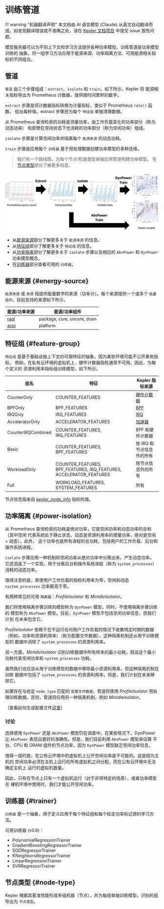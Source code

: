 # 训练管道

!!! warning "机器翻译声明"
    本文档由 AI 语言模型 (Claude) 从英文自动翻译而成。如发现翻译错误或不准确之处，请在 [Kepler 文档项目](https://github.com/sustainable-computing-io/kepler-doc/issues) 中提交 issue 报告问题。

模型服务器可以为不同上下文和学习方法提供各种功率模型。训练管道是功率模型训练的
抽象，将一组学习方法应用于能源来源、功率隔离方法、可用能源相关指标的不同组合。

## 管道

`管道` 由三个步骤组成：`extract`、`isolate` 和 `train`，如下所示。Kepler 将
能源相关指标导出为 Prometheus 计数器，提供随时间累积的数字。

`extract` 步骤是将计数器指标转换为计量指标，类似于 Prometheus `rate()` 函数，
给出每秒值。extract 步骤还为每个 `特征组` 单独清理数据。

从 Prometheus 查询检索的功耗是测量功率，由工作负载变化的功率部分（称为动态功率）
和即使在空闲状态下也消耗的功率部分（称为空闲功率）组成。

`isolate` 步骤是计算空闲功率并隔离每个 `能源来源` 的动态功耗。

`train` 步骤是应用每个 `训练器` 基于预处理数据创建功率模型的多种选择。

> 我们有一个路线图，为每个节点/机器类型单独应用管道构建功率模型。
> 在[节点类型](#node-type)部分了解更多信息。

![管道图](../fig/pipeline_plot.png)

- 从[能源来源](#energy-source)部分了解更多关于 `能源来源` 的信息。
- 从[特征组](#feature-group)部分了解更多关于 `特征组` 的信息。
- 从[功率隔离](#power-isolation)部分了解更多关于 `isolate` 步骤以及相应的
  `AbsPower` 和 `DynPower` 功率模型概念。
- 在[训练器](#trainer)部分查看可用的 `训练器`。

## 能源来源 {#energy-source}

`能源来源` 或 `来源` 指提供能量数字的来源（功率计）。每个来源提供一个或多个
`能量组件`。目前支持的来源如下所示。

能源/功率来源|能源/功率组件
---|---
[rapl](../design/kepler-energy-sources.zh.md)|package, core, uncore, dram
[acpi](../design/kepler-energy-sources.zh.md#xgene-hwmon)|platform

## 特征组 {#feature-group}

`特征组` 是基于基础设施上下文的可用特征的抽象，因为某些环境可能不公开某些指标。
例如，在私有云环境的虚拟机上，硬件计数器指标通常不可用。因此，为每个定义的
资源利用率指标组训练模型，如下所示。

组名|特征|Kepler 指标来源
---|---|---
CounterOnly|COUNTER_FEATURES|[硬件计数器](../design/metrics.zh.md)
BPFOnly|BPF_FEATURES|[BPF](../design/metrics.zh.md)
IRQOnly|IRQ_FEATURES|[IRQ](../design/metrics.zh.md)
AcceleratorOnly|ACCELERATOR_FEATURES|[加速器](../design/metrics.zh.md)
CounterIRQCombined|COUNTER_FEATURES, IRQ_FEATURES|BPF 和硬件计数器
Basic|COUNTER_FEATURES, BPF_FEATURES|除 IRQ 和节点信息外的所有
WorkloadOnly|COUNTER_FEATURES, BPF_FEATURES, IRQ_FEATURES, ACCELERATOR_FEATURES|除节点信息外的所有
Full|WORKLOAD_FEATURES, SYSTEM_FEATURES|所有

节点信息指来自 [kepler_node_info](../design/metrics.zh.md) 指标的值。

## 功率隔离 {#power-isolation}

从 Prometheus 查询检索的功耗是绝对功率，它是空闲功率和动态功率的总和（其中空闲
代表系统处于静止状态，动态是资源利用率的增量功率，绝对是空闲 + 动态）。此外，
这个功率也是所有进程的总功耗，包括用户的工作负载、后台和操作系统进程。

`isolate` 步骤应用一种机制将空闲功率从绝对功率中分离出来，产生动态功率。
它还涵盖了一个实现，用于分离后台和操作系统进程（称为 `system_processes`）
消耗的动态功率。

值得注意的是，即使用户工作负载的指标利用率为零，空闲和动态 `system_processes`
功率都高于零。

有两种常见的可用 `隔离器`：*ProfileIsolator* 和 *MinIdleIsolator*。

我们将使用隔离步骤训练的模型称为 `DynPower` 模型。同时，不使用隔离步骤训练的
模型称为 `AbsPower` 模型。目前，`DynPower` 模型不包括空闲功率信息，但我们计划
在未来包含它。

*ProfileIsolator* 依赖于在不运行任何用户工作负载的情况下收集特定时期的数据
（例如，功率和资源利用率）（称为配置文件数据）。这种隔离机制还从用于训练模型的
数据中消除了 `system_processes` 的资源利用率。

另一方面，*MinIdleIsolator* 识别训练数据中所有样本的最小功耗，假设这个最小
功耗代表空闲功率和 `system_processes` 功耗。

虽然我们也应该从用于训练模型的数据中移除最小资源利用率，但这种隔离机制在训练
数据中包括了 `system_processes` 的资源利用率。但是，我们计划在未来移除它。

如果存在与给定 `node_type` 匹配的 `配置文件数据`，管道将使用 *ProfileIsolator*
预处理训练数据。否则，管道将应用另一种隔离机制，例如 *MinIdleIsolator*。

（查看如何生成配置文件[这里](./node_profile.md)）

### 讨论

选择使用 `DynPower` 还是 `AbsPower` 模型仍在调查中。在某些情况下，DynPower
比 `AbsPower` 表现出更好的准确性。但是，我们目前利用 `AbsPower` 模型来估算
平台、CPU 和 DRAM 组件的节点功率，因为 `DynPower` 模型缺乏空闲功率信息。

值得一提的是，在公有云环境中的虚拟机上公开空闲功率是不可能的。这是因为主机的
空闲功率必须在主机上运行的所有虚拟机之间分配，而在公有云环境中无法确定主机上
运行的虚拟机数量。

因此，只有在节点上只有一个虚拟机运行（对于非常特定的场景），或者功率模型在
裸机环境中使用时，我们才能公开空闲功率。

## 训练器 {#trainer}

`训练器` 是一个抽象，用于定义应用于每个特征组和每个给定功率标记源的学习方法。

可用训练器 (v0.6)：

- PolynomialRegressionTrainer
- GradientBoostingRegressorTrainer
- SGDRegressorTrainer
- KNeighborsRegressorTrainer
- LinearRegressionTrainer
- SVRRegressorTrainer

## 节点类型 {#node-type}

Kepler 根据其基准性能形成多组机器（节点），并为每组单独训练模型。识别的组
导出为 `节点类型`。
